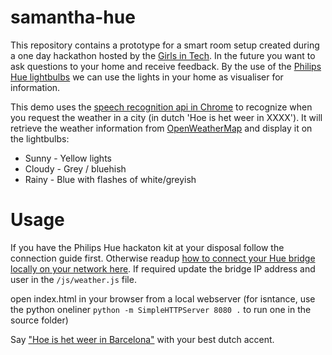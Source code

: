 # samantha-hue

This repository contains a prototype for a smart room setup created during a one day hackathon hosted by the [Girls in Tech](http://girlsintech.nl/). In the future you want to ask questions to your home and receive feedback. By the use of the [Philips Hue lightbulbs](http://www2.meethue.com/) we can use the lights in your home as visualiser for information. 

This demo uses the [speech recognition api in Chrome](http://shapeshed.com/html5-speech-recognition-api/) to recognize when you request the weather in a city (in dutch 'Hoe is het weer in XXXX'). It will retrieve the weather information from [OpenWeatherMap](http://openweathermap.org/api) and display it on the lightbulbs:

- Sunny - Yellow lights
- Cloudy - Grey / bluehish
- Rainy - Blue with flashes of white/greyish

# Usage

If you have the Philips Hue hackaton kit at your disposal follow the connection guide first.  Otherwise readup [how to connect your Hue bridge locally on your network here](http://www.developers.meethue.com/documentation/getting-started). If required update the bridge IP address and user in the `/js/weather.js` file.

open index.html in your browser from a local webserver (for isntance, use the python oneliner `python -m SimpleHTTPServer 8080 .` to run one in the source folder)

Say ["Hoe is het weer in Barcelona"](https://translate.google.com/#nl/en/Hoe%20is%20het%20weer%20in%20barcelona) with your best dutch accent.
